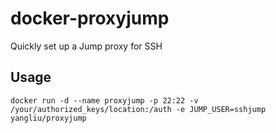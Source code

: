 # docker-proxyjump

Quickly set up a Jump proxy for SSH

## Usage
`docker run -d --name proxyjump -p 22:22 -v /your/authorized_keys/location:/auth -e JUMP_USER=sshjump yangliu/proxyjump`

